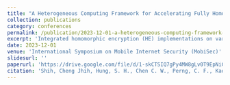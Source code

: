 ```yaml
---
title: "A Heterogeneous Computing Framework for Accelerating Fully Homomorphic Encryption"
collection: publications
category: conferences
permalink: /publication/2023-12-01-a-heterogeneous-computing-framework-for-accelerating-fully-homomorphic-encryption
excerpt: 'Integrated homomorphic encryption (HE) implementations on various platforms and adopted heterogeneous scheduling algorithms.'
date: 2023-12-01
venue: 'International Symposium on Mobile Internet Security (MobiSec)'
slidesurl: ''
paperurl: 'https://drive.google.com/file/d/1-skCTSIQ7gPy4MW8gLv0T9EpNiCFcxfb/view?usp=sharing'
citation: 'Shih, Cheng Jhih, Hung, S. H., Chen C. W., Perng, C. F., Kao. M. C., & Shih, C. S. (2023). "A Heterogeneous Computing Framework for Accelerating Fully Homomorphic Encryption." <i>International Symposium on Mobile Internet Security (MobiSec)</i>.'
---
```

